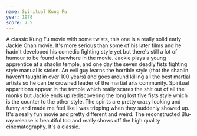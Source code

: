 ```yaml
---
name: Spiritual Kung Fu
year: 1978
score: 7.5
---
```

A classic Kung Fu movie with some twists, this one is a really solid early Jackie Chan movie. It's more serious than some of his later films and he hadn't developed his comedic fighting style yet but there's still a lot of humour to be found elsewhere in the movie. Jackie plays a young apprentice at a shaolin temple, and one day the seven deadly fists fighting style manual is stolen. An evil guy learns the horrible style (that the shaolin haven't taught in over 100 years) and goes around killing all the best martial artists so he can be crowned leader of the martial arts community. Spiritual apparitions appear in the temple which really scares the shit out of all the monks but Jackie ends up rediscovering the long lost five fists style which is the counter to the other style. The spirits are pretty crazy looking and funny and made me feel like I was tripping when they suddenly showed up. It's a really fun movie and pretty different and weird. The reconstructed Blu-ray release is beautiful too and really shows off the high quality cinematography. It's a classic.
